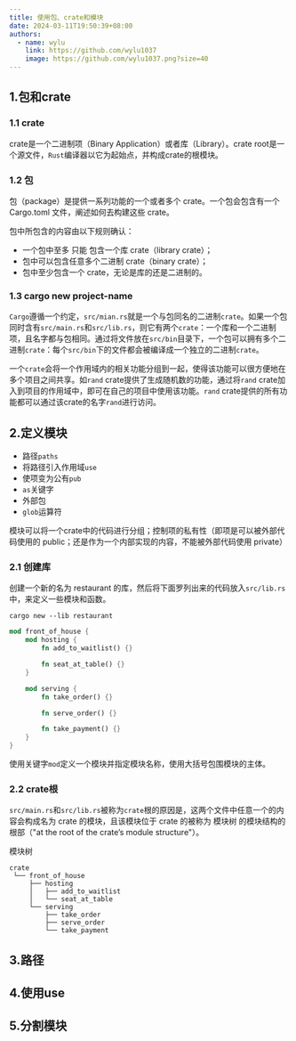 ```yaml
---
title: 使用包、crate和模块
date: 2024-03-11T19:50:39+08:00
authors:
  - name: wylu
    link: https://github.com/wylu1037
    image: https://github.com/wylu1037.png?size=40
---
```


## 1.包和crate
### 1.1 crate
crate是一个二进制项（Binary Application）或者库（Library）。crate root是一个源文件，`Rust`编译器以它为起始点，并构成crate的根模块。

### 1.2 包
包（package）是提供一系列功能的一个或者多个 crate。一个包会包含有一个 Cargo.toml 文件，阐述如何去构建这些 crate。

包中所包含的内容由以下规则确认：
+ 一个包中至多 只能 包含一个库 crate（library crate）；
+ 包中可以包含任意多个二进制 crate（binary crate）；
+ 包中至少包含一个 crate，无论是库的还是二进制的。

### 1.3 cargo new project-name
`Cargo`遵循一个约定，`src/mian.rs`就是一个与包同名的二进制`crate`。如果一个包同时含有`src/main.rs`和`src/lib.rs`，则它有两个`crate`：一个库和一个二进制项，且名字都与包相同。通过将文件放在`src/bin`目录下，一个包可以拥有多个二进制`crate`：每个`src/bin`下的文件都会被编译成一个独立的二进制`crate`。

一个`crate`会将一个作用域内的相关功能分组到一起，使得该功能可以很方便地在多个项目之间共享。如`rand` crate提供了生成随机数的功能，通过将`rand` crate加入到项目的作用域中，即可在自己的项目中使用该功能。`rand` crate提供的所有功能都可以通过该crate的名字`rand`进行访问。

## 2.定义模块
+ 路径`paths`
+ 将路径引入作用域`use`
+ 使项变为公有`pub`
+ `as`关键字
+ 外部包
+ `glob`运算符

模块可以将一个crate中的代码进行分组；控制项的私有性（即项是可以被外部代码使用的 public；还是作为一个内部实现的内容，不能被外部代码使用 private）

### 2.1 创建库
创建一个新的名为 restaurant 的库，然后将下面罗列出来的代码放入`src/lib.rs`中，来定义一些模块和函数。
```shell
cargo new --lib restaurant
```

```rust
mod front_of_house {
    mod hosting {
        fn add_to_waitlist() {}

        fn seat_at_table() {}
    }

    mod serving {
        fn take_order() {}

        fn serve_order() {}

        fn take_payment() {}
    }
}
```
使用关键字`mod`定义一个模块并指定模块名称，使用大括号包围模块的主体。

### 2.2 crate根
`src/main.rs`和`src/lib.rs`被称为`crate`根的原因是，这两个文件中任意一个的内容会构成名为 crate 的模块，且该模块位于 crate 的被称为 模块树 的模块结构的根部（"at the root of the crate’s module structure"）。

模块树
```shell
crate
 └── front_of_house
     ├── hosting
     │   ├── add_to_waitlist
     │   └── seat_at_table
     └── serving
         ├── take_order
         ├── serve_order
         └── take_payment
```

## 3.路径

## 4.使用use

## 5.分割模块
